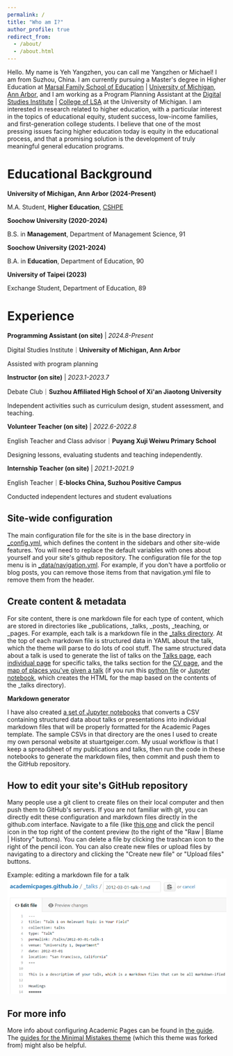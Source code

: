 ```yaml
---
permalink: /
title: "Who am I?"
author_profile: true
redirect_from: 
  - /about/
  - /about.html
---
```


Hello. My name is Yeh Yangzhen, you can call me Yangzhen or Michael! I am from Suzhou, China. 
I am currently pursuing a Master's degree in Higher Education at [Marsal Family School of Education](https://marsal.umich.edu/) |  [University of Michigan, Ann Arbor](https://umich.edu/), and I am working as a Program Planning Assistant at the [Digital Studies Institute](https://www.digitalstudies.umich.edu/) | [College of LSA](https://lsa.umich.edu/) at the University of Michigan. 
I am interested in research related to higher education, with a particular interest in the topics of educational equity, student success, low-income families, and first-generation college students. I believe that one of the most pressing issues facing higher education today is equity in the educational process, and that a promising solution is the development of truly meaningful general education programs.

Educational Background
======
**University of Michigan, Ann Arbor (2024-Present)**

M.A. Student, **Higher Education**, [CSHPE](https://marsal.umich.edu/academics-admissions/cshpe)


**Soochow University (2020-2024)**

B.S. in **Management**, Department of Management Science, 91


**Soochow University (2021-2024)**

B.A. in **Education**, Department of Education, 90


**University of Taipei (2023)**

Exchange Student, Department of Education, 89

Experience
======
**Programming Assistant (on site)** | _2024.8-Present_

Digital Studies Institute｜**University of Michigan, Ann Arbor**

Assisted with program planning


**Instructor (on site)** | _2023.1-2023.7_

Debate Club｜**Suzhou Affiliated High School of Xi'an Jiaotong University**

Independent activities such as curriculum design, student assessment, and teaching.


**Volunteer Teacher (on site)** | _2022.6-2022.8_

English Teacher and Class advisor｜**Puyang Xuji Weiwu Primary School**

Designing lessons, evaluating students and teaching independently.


**Internship Teacher (on site)** | _2021.1-2021.9_

English Teacher｜**E-blocks China, Suzhou Positive Campus**

Conducted independent lectures and student evaluations

Site-wide configuration
------
The main configuration file for the site is in the base directory in [_config.yml](https://github.com/academicpages/academicpages.github.io/blob/master/_config.yml), which defines the content in the sidebars and other site-wide features. You will need to replace the default variables with ones about yourself and your site's github repository. The configuration file for the top menu is in [_data/navigation.yml](https://github.com/academicpages/academicpages.github.io/blob/master/_data/navigation.yml). For example, if you don't have a portfolio or blog posts, you can remove those items from that navigation.yml file to remove them from the header. 

Create content & metadata
------
For site content, there is one markdown file for each type of content, which are stored in directories like _publications, _talks, _posts, _teaching, or _pages. For example, each talk is a markdown file in the [_talks directory](https://github.com/academicpages/academicpages.github.io/tree/master/_talks). At the top of each markdown file is structured data in YAML about the talk, which the theme will parse to do lots of cool stuff. The same structured data about a talk is used to generate the list of talks on the [Talks page](https://academicpages.github.io/talks), each [individual page](https://academicpages.github.io/talks/2012-03-01-talk-1) for specific talks, the talks section for the [CV page](https://academicpages.github.io/cv), and the [map of places you've given a talk](https://academicpages.github.io/talkmap.html) (if you run this [python file](https://github.com/academicpages/academicpages.github.io/blob/master/talkmap.py) or [Jupyter notebook](https://github.com/academicpages/academicpages.github.io/blob/master/talkmap.ipynb), which creates the HTML for the map based on the contents of the _talks directory).

**Markdown generator**

I have also created [a set of Jupyter notebooks](https://github.com/academicpages/academicpages.github.io/tree/master/markdown_generator
) that converts a CSV containing structured data about talks or presentations into individual markdown files that will be properly formatted for the Academic Pages template. The sample CSVs in that directory are the ones I used to create my own personal website at stuartgeiger.com. My usual workflow is that I keep a spreadsheet of my publications and talks, then run the code in these notebooks to generate the markdown files, then commit and push them to the GitHub repository.

How to edit your site's GitHub repository
------
Many people use a git client to create files on their local computer and then push them to GitHub's servers. If you are not familiar with git, you can directly edit these configuration and markdown files directly in the github.com interface. Navigate to a file (like [this one](https://github.com/academicpages/academicpages.github.io/blob/master/_talks/2012-03-01-talk-1.md) and click the pencil icon in the top right of the content preview (to the right of the "Raw | Blame | History" buttons). You can delete a file by clicking the trashcan icon to the right of the pencil icon. You can also create new files or upload files by navigating to a directory and clicking the "Create new file" or "Upload files" buttons. 

Example: editing a markdown file for a talk
![Editing a markdown file for a talk](/images/editing-talk.png)

For more info
------
More info about configuring Academic Pages can be found in [the guide](https://academicpages.github.io/markdown/). The [guides for the Minimal Mistakes theme](https://mmistakes.github.io/minimal-mistakes/docs/configuration/) (which this theme was forked from) might also be helpful.
